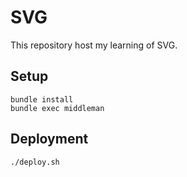 # SVG

This repository host my learning of SVG.

## Setup

```
bundle install
bundle exec middleman
```

## Deployment

```
./deploy.sh
```
